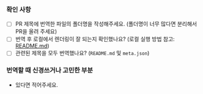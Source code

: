 ### 확인 사항

- [ ] PR 제목에 번역한 파일의 폴더명을 작성해주세요. (폴더명이 너무 많다면 분리해서 PR을 올려 주세요)
- [ ] 번역 후 로컬에서 렌더링이 잘 되는지 확인했나요? (로컬 실행 방법 참고: [README.md](/README.md))
- [ ] 관련된 제목을 모두 번역했나요? (`README.md` 및 `meta.json`)

### 번역할 때 신경쓰거나 고민한 부분

- 있다면 적어주세요.
